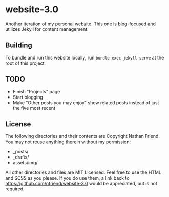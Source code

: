 # website-3.0

Another iteration of my personal website.  This one is blog-focused and utilizes Jekyll for content management.

## Building

To bundle and run this website locally, run `bundle exec jekyll serve` at the root of this project.

## TODO

- Finish "Projects" page
- Start blogging
- Make "Other posts you may enjoy" show related posts instead of just the five most recent

## License

The following directories and their contents are Copyright Nathan Friend. You may not reuse anything therein without my permission:

- _posts/
- _drafts/
- assets/img/


All other directories and files are MIT Licensed. Feel free to use the HTML and SCSS as you please. If you do use them, a link back to https://github.com/nfriend/website-3.0 would be appreciated, but is not required.

